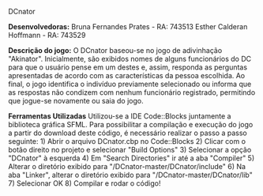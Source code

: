 DCnator

**Desenvolvedoras:**
Bruna Fernandes Prates - RA: 743513
Esther Calderan Hoffmann - RA: 743529

**Descrição do jogo:**
  O DCnator baseou-se no jogo de adivinhação "Akinator". Inicialmente, são exibidos nomes de alguns funcionários do DC para que o usuário pense em um destes e, assim, responda as perguntas apresentadas de acordo com as características da pessoa escolhida. Ao final, o jogo identifica o indivíduo previamente selecionado ou informa que as respostas não condizem com nenhum funcionário registrado, permitindo que jogue-se novamente ou saia do jogo.
  
**Ferramentas Utilizadas**
  Utilizou-se a IDE Code::Blocks juntamente a biblioteca gráfica SFML.
  Para possibilitar a compilação e execução do jogo a partir do download deste código, é necessário realizar o passo a passo seguinte:
    1) Abrir o arquivo DCnator.cbp no Code::Blocks
    2) Clicar com o botão direito no projeto e selecionar "Build Options"
    3) Selecionar a opção "DCnator" à esquerda
    4) Em "Search Directories" ir até a aba "Compiler"
    5) Alterar o diretório exibido para "<onde-foi-salvo-o-arquivo>/DCnator-master/DCnator/include"
    6) Na aba "Linker", alterar o diretório exibido para "<onde-foi-salvo-o-arquivo>/DCnator-master/DCnator/lib"
    7) Selecionar OK
    8) Compilar e rodar o código!
